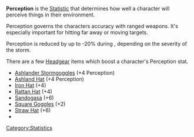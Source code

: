 **Perception** is the [Statistic](Statistics.md "wikilink") that determines
how well a character will perceive things in their environment.

Perception governs the characters accuracy with ranged weapons. It's
especially important for hitting far away or moving targets.

Perception is reduced by up to -20% during [](Weather_Effects.md#Duststorms), depending on the
severity of the storm.

There are a few [Headgear](Headgear.md "wikilink") items which boost a
character's Perception stat.

- [Ashlander Stormgoggles](Ashlander_Stormgoggles.md "wikilink") (+4
  Perception)
- [Ashland Hat](Ashland_Hat.md "wikilink") (+4 Perception)
- [Iron Hat](Iron_Hat.md "wikilink") (+4)
- [Rattan Hat](Rattan_Hat.md "wikilink") (+4)
- [Sandogasa](Sandogasa.md "wikilink") (+6)
- [Square Goggles](Square_Goggles.md "wikilink") (+2)
- [Straw Hat](Straw_Hat.md "wikilink") (+6)
-

[Category:Statistics](Category:Statistics "wikilink")